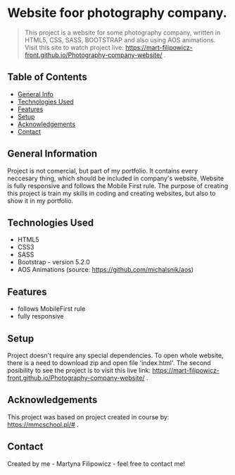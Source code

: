 # Website foor photography company.
> This project is a website for some photography company, written in HTML5, CSS, SASS, BOOTSTRAP and also using AOS animations.
> Visit this site to watch project live: https://mart-filipowicz-front.github.io/Photography-company-website/ .


## Table of Contents
* [General Info](#general-information)
* [Technologies Used](#technologies-used)
* [Features](#features)
* [Setup](#setup)
* [Acknowledgements](#acknowledgements)
* [Contact](#contact)



## General Information
Project is not comercial, but part of my portfolio. It contains every neccesary thing, which should be included in company's website. Website is fully responsive and follows the Mobile First rule. The purpose of creating this project is train my skills in coding and creating websites, but also to show it in my portfolio.


## Technologies Used
- HTML5
- CSS3
- SASS
- Bootstrap - version 5.2.0
- AOS Animations (source: https://github.com/michalsnik/aos)


## Features
- follows MobileFirst rule
- fully responsive


## Setup
Project doesn't require any special dependencies. To open whole website, there is a need to download zip and open file 'index.html'. The second posibility to see the project is to visit this live link: https://mart-filipowicz-front.github.io/Photography-company-website/ .



## Acknowledgements
This project was based on project created in course by: https://mmcschool.pl/# .


## Contact
Created by me - Martyna Filipowicz - feel free to contact me!
